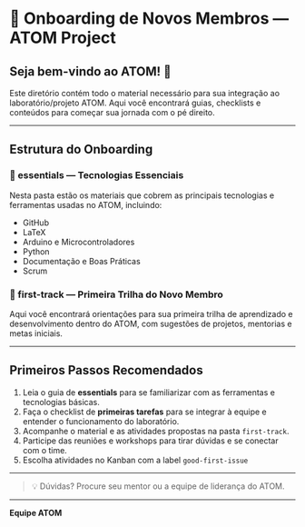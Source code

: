 # 🧠 Onboarding de Novos Membros — ATOM Project

## Seja bem-vindo ao ATOM! 🚀

Este diretório contém todo o material necessário para sua integração ao laboratório/projeto ATOM. Aqui você encontrará guias, checklists e conteúdos para começar sua jornada com o pé direito.

---

## Estrutura do Onboarding

### 📁 essentials — Tecnologias Essenciais  
Nesta pasta estão os materiais que cobrem as principais tecnologias e ferramentas usadas no ATOM, incluindo:  
- GitHub  
- LaTeX  
- Arduino e Microcontroladores  
- Python  
- Documentação e Boas Práticas  
- Scrum  

### 📁 first-track — Primeira Trilha do Novo Membro  
Aqui você encontrará orientações para sua primeira trilha de aprendizado e desenvolvimento dentro do ATOM, com sugestões de projetos, mentorias e metas iniciais.

---

## Primeiros Passos Recomendados

1. Leia o guia de **essentials** para se familiarizar com as ferramentas e tecnologias básicas.  
2. Faça o checklist de **primeiras tarefas** para se integrar à equipe e entender o funcionamento do laboratório.  
3. Acompanhe o material e as atividades propostas na pasta `first-track`.  
4. Participe das reuniões e workshops para tirar dúvidas e se conectar com o time.
5. Escolha atividades no Kanban com a label `good-first-issue`

---

> 💡 Dúvidas? Procure seu mentor ou a equipe de liderança do ATOM.

---

**Equipe ATOM**
